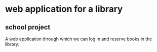 # web application for a library
## school project
A web application through which we can log in and reserve books in the library.